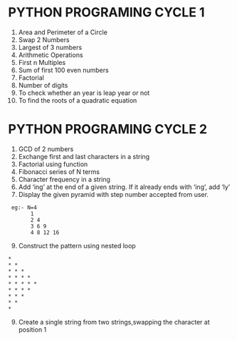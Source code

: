# PYTHON PROGRAMING CYCLE 1

1. Area and Perimeter of a Circle 
2. Swap 2 Numbers 
3. Largest of 3 numbers 
4. Arithmetic Operations 
5. First n Multiples 
6. Sum of first 100 even numbers 
7. Factorial 
8. Number of digits 
9. To check whether an year is leap year or not 
10. To find the roots of a quadratic equation  

# PYTHON PROGRAMING CYCLE 2

1.  GCD of 2 numbers 
2. Exchange first and last characters in a string 
3.  Factorial using function 
4.  Fibonacci series of N terms  
5.  Character frequency in a string 
6. Add ‘ing’ at the end of a given string. If it already ends with ‘ing’, 
add ‘ly’ 
7. Display the given pyramid with step number accepted from user.
```
 eg:- N=4
       1
       2 4
       3 6 9
       4 8 12 16
```
9. Construct the pattern using nested loop 
```
*
* *
* * *
* * * *
* * * * *
* * * *
* * *
* *
*
```
9. Create a single string from two strings,swapping the character at 
position 1
